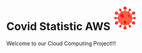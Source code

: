 # Covid Statistic AWS ![Alt text](/images/coronavirus.png)

Welcome to our Cloud Computing Project!!!
